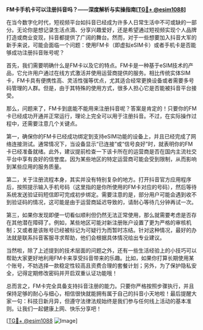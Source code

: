 **FM卡手机卡可以注册抖音吗？——深度解析与实操指南[[TG💪+ @esim1088](https://t.me/s/esim1088)]**

在当今数字化时代，短视频平台如抖音已经成为许多人日常生活中不可或缺的一部分。无论你是想记录生活点滴、分享兴趣爱好，还是希望通过短视频实现个人品牌打造或商业变现，抖音都提供了广阔的舞台。然而，对于一些想要加入抖音大军的新手来说，可能会面临一个问题：使用FM卡（即虚拟eSIM卡）或者手机卡是否能够成功注册抖音账号呢？

首先，我们需要明确什么是FM卡以及它的特点。FM卡是一种基于eSIM技术的产品，它允许用户通过在线方式激活并使用运营商提供的服务。相比传统实体SIM卡，FM卡具有便携性高、灵活性强等优点，尤其适合经常更换设备或者需要多号码管理的人群。但是，由于其特殊的使用方式，很多人担心它是否能被抖音平台接受。

那么，问题来了，FM卡到底能不能用来注册抖音呢？答案是肯定的！只要你的FM卡已经成功开通并正常运行，理论上完全可以用于注册抖音。不过，在实际操作过程中，还需要注意几个关键点。

第一，确保你的FM卡已经成功绑定到支持eSIM功能的设备上，并且已经完成了网络连接测试。通常情况下，当设备显示“已连接”或“信号良好”时，就表明你的FM卡已经准备就绪。此外，建议提前检查一下该卡所在的运营商是否在国内主流社交平台中享有良好的信誉度。因为某些地区的特定运营商可能会受到限制，从而影响到某些应用的服务质量。

第二，关于注册流程本身，其实并没有特别复杂的地方。打开抖音官方应用程序后，按照提示输入手机号码（这里指的是你所使用的FM卡对应的号码），然后等待系统发送验证码短信即可完成初步绑定。需要注意的是，部分用户可能会遇到收不到验证码的情况，这可能是由于运营商延迟导致的，请耐心等待几分钟再试一次。

第三，如果你发现即便一切看似顺利但仍然无法正常使用，那么就需要考虑是否存在其他潜在障碍了。例如，某些地区可能对新注册账户设置了更为严格的审核机制；又或者是该账号已经被标记为可疑行为而暂时冻结。针对这种情况，最好的办法就是联系抖音客服寻求帮助，他们会根据具体情况给出专业建议。

当然啦，除了上述提到的技术层面的问题之外，还有一些生活经验上的小技巧可以帮助大家更好地利用FM卡来享受抖音带来的乐趣。比如，如果你打算长期使用某个账号，不妨选择一款稳定性较高且资费合理的套餐计划；另外，为了保护隐私安全，记得定期修改密码并开启双重认证功能哦！

总而言之，FM卡完全具备支持抖音注册的能力。只要你严格按照步骤执行，并且保持足够的耐心与细心，相信很快就能拥有属于自己的抖音小天地啦！最后提醒大家一句：科技日新月异，但遵守法律法规始终是我们参与任何线上活动的基本准则。让我们一起健康上网、快乐分享吧！

[[TG💪+ @esim1088](https://t.me/s/esim1088) ![Image](https://i.postimg.cc/4NQfJmqS/Snipaste-2025-05-13-00-14-12.png)]